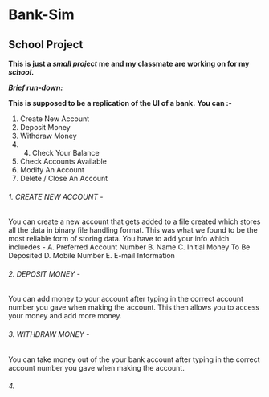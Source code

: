 # Bank-Sim
## School Project

**This is just a _small project_ me and my classmate are working on for my _school_.**

***Brief run-down:***

**This is supposed to be a replication of the UI of a bank.** 
**You can :-**
1. Create New Account
2. Deposit Money
3. Withdraw Money
4. 4. Check Your Balance
5. Check Accounts Available
6. Modify An Account
7. Delete / Close An Account

###### 1. CREATE NEW ACCOUNT - 
You can create a new account that gets added to a file created which stores all the data in binary file handling format. This was what we found to be the most reliable form of storing data.
You have to add your info which incluedes - 
A. Preferred Account Number
B. Name
C. Initial Money To Be Deposited
D. Mobile Number
E. E-mail Information

###### 2. DEPOSIT MONEY - 
You can add money to your account after typing in the correct account number you gave when making the account. This then allows you to access your money and add more money.

###### 3. WITHDRAW MONEY - 
You can take money out of the your bank account after typing in the correct account number you gave when making the account.

###### 4. 
